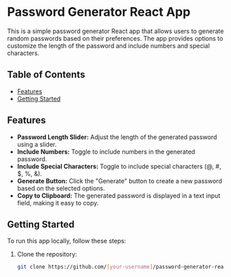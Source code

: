 # Password Generator React App

This is a simple password generator React app that allows users to generate random passwords based on their preferences. The app provides options to customize the length of the password and include numbers and special characters.

## Table of Contents

- [Features](#features)
- [Getting Started](#getting-started)
  

## Features

- **Password Length Slider:** Adjust the length of the generated password using a slider.
- **Include Numbers:** Toggle to include numbers in the generated password.
- **Include Special Characters:** Toggle to include special characters (@, #, $, %, &).
- **Generate Button:** Click the "Generate" button to create a new password based on the selected options.
- **Copy to Clipboard:** The generated password is displayed in a text input field, making it easy to copy.

## Getting Started

To run this app locally, follow these steps:

1. Clone the repository:

   ```bash
   git clone https://github.com/[your-username]/password-generator-react.git

